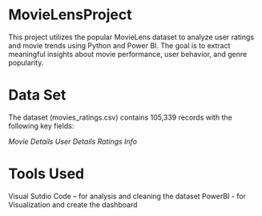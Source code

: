 # MovieLensProject
This project utilizes the popular MovieLens dataset to analyze user ratings and movie trends using Python and Power BI. The goal is to extract meaningful insights about movie performance, user behavior, and genre popularity.
# Data Set
The dataset (movies_ratings.csv) contains 105,339 records with the following key fields:

*Movie Details*
*User Details*
*Ratings Info*

# Tools Used
Visual Sutdio Code – for analysis and cleaning the dataset
PowerBI - for Visualization and create the dashboard
